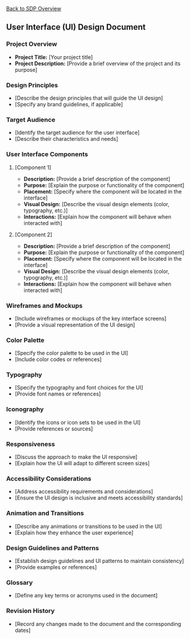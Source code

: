 [Back to SDP Overview](README.md)

## User Interface (UI) Design Document

### Project Overview

- **Project Title:** [Your project title]
- **Project Description:** [Provide a brief overview of the project and its purpose]

### Design Principles

- [Describe the design principles that will guide the UI design]
- [Specify any brand guidelines, if applicable]

### Target Audience

- [Identify the target audience for the user interface]
- [Describe their characteristics and needs]

### User Interface Components

1. [Component 1]
    - **Description:** [Provide a brief description of the component]
    - **Purpose:** [Explain the purpose or functionality of the component]
    - **Placement:** [Specify where the component will be located in the interface]
    - **Visual Design:** [Describe the visual design elements (color, typography, etc.)]
    - **Interactions:** [Explain how the component will behave when interacted with]

2. [Component 2]
    - **Description:** [Provide a brief description of the component]
    - **Purpose:** [Explain the purpose or functionality of the component]
    - **Placement:** [Specify where the component will be located in the interface]
    - **Visual Design:** [Describe the visual design elements (color, typography, etc.)]
    - **Interactions:** [Explain how the component will behave when interacted with]

### Wireframes and Mockups

- [Include wireframes or mockups of the key interface screens]
- [Provide a visual representation of the UI design]

### Color Palette

- [Specify the color palette to be used in the UI]
- [Include color codes or references]

### Typography

- [Specify the typography and font choices for the UI]
- [Provide font names or references]

### Iconography

- [Identify the icons or icon sets to be used in the UI]
- [Provide references or sources]

### Responsiveness

- [Discuss the approach to make the UI responsive]
- [Explain how the UI will adapt to different screen sizes]

### Accessibility Considerations

- [Address accessibility requirements and considerations]
- [Ensure the UI design is inclusive and meets accessibility standards]

### Animation and Transitions

- [Describe any animations or transitions to be used in the UI]
- [Explain how they enhance the user experience]

### Design Guidelines and Patterns

- [Establish design guidelines and UI patterns to maintain consistency]
- [Provide examples or references]

### Glossary

- [Define any key terms or acronyms used in the document]

### Revision History

- [Record any changes made to the document and the corresponding dates]

